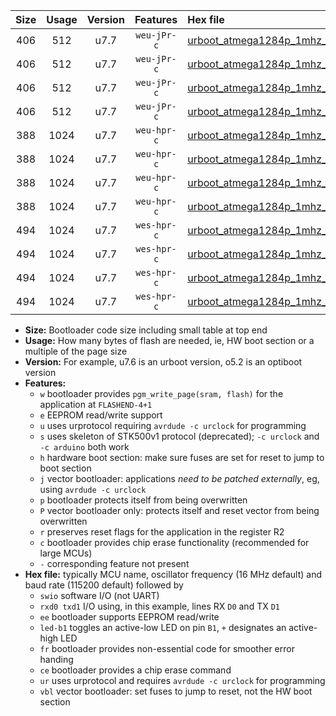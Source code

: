 |Size|Usage|Version|Features|Hex file|
|:-:|:-:|:-:|:-:|:--|
|406|512|u7.7|`weu-jPr-c`|[urboot_atmega1284p_1mhz_19200bps_swio_rxd0_txd1_ee_led+b0_fr_ce_ur_vbl.hex](https://raw.githubusercontent.com/stefanrueger/urboot.hex/main/cores/mightycore/atmega1284p/fcpu_1mhz/19200_bps/urboot_atmega1284p_1mhz_19200bps_swio_rxd0_txd1_ee_led+b0_fr_ce_ur_vbl.hex)|
|406|512|u7.7|`weu-jPr-c`|[urboot_atmega1284p_1mhz_19200bps_swio_rxd0_txd1_ee_led+b7_fr_ce_ur_vbl.hex](https://raw.githubusercontent.com/stefanrueger/urboot.hex/main/cores/mightycore/atmega1284p/fcpu_1mhz/19200_bps/urboot_atmega1284p_1mhz_19200bps_swio_rxd0_txd1_ee_led+b7_fr_ce_ur_vbl.hex)|
|406|512|u7.7|`weu-jPr-c`|[urboot_atmega1284p_1mhz_19200bps_swio_rxd2_txd3_ee_led+b0_fr_ce_ur_vbl.hex](https://raw.githubusercontent.com/stefanrueger/urboot.hex/main/cores/mightycore/atmega1284p/fcpu_1mhz/19200_bps/urboot_atmega1284p_1mhz_19200bps_swio_rxd2_txd3_ee_led+b0_fr_ce_ur_vbl.hex)|
|406|512|u7.7|`weu-jPr-c`|[urboot_atmega1284p_1mhz_19200bps_swio_rxd2_txd3_ee_led+b7_fr_ce_ur_vbl.hex](https://raw.githubusercontent.com/stefanrueger/urboot.hex/main/cores/mightycore/atmega1284p/fcpu_1mhz/19200_bps/urboot_atmega1284p_1mhz_19200bps_swio_rxd2_txd3_ee_led+b7_fr_ce_ur_vbl.hex)|
|388|1024|u7.7|`weu-hpr-c`|[urboot_atmega1284p_1mhz_19200bps_swio_rxd0_txd1_ee_led+b0_fr_ce_ur.hex](https://raw.githubusercontent.com/stefanrueger/urboot.hex/main/cores/mightycore/atmega1284p/fcpu_1mhz/19200_bps/urboot_atmega1284p_1mhz_19200bps_swio_rxd0_txd1_ee_led+b0_fr_ce_ur.hex)|
|388|1024|u7.7|`weu-hpr-c`|[urboot_atmega1284p_1mhz_19200bps_swio_rxd0_txd1_ee_led+b7_fr_ce_ur.hex](https://raw.githubusercontent.com/stefanrueger/urboot.hex/main/cores/mightycore/atmega1284p/fcpu_1mhz/19200_bps/urboot_atmega1284p_1mhz_19200bps_swio_rxd0_txd1_ee_led+b7_fr_ce_ur.hex)|
|388|1024|u7.7|`weu-hpr-c`|[urboot_atmega1284p_1mhz_19200bps_swio_rxd2_txd3_ee_led+b0_fr_ce_ur.hex](https://raw.githubusercontent.com/stefanrueger/urboot.hex/main/cores/mightycore/atmega1284p/fcpu_1mhz/19200_bps/urboot_atmega1284p_1mhz_19200bps_swio_rxd2_txd3_ee_led+b0_fr_ce_ur.hex)|
|388|1024|u7.7|`weu-hpr-c`|[urboot_atmega1284p_1mhz_19200bps_swio_rxd2_txd3_ee_led+b7_fr_ce_ur.hex](https://raw.githubusercontent.com/stefanrueger/urboot.hex/main/cores/mightycore/atmega1284p/fcpu_1mhz/19200_bps/urboot_atmega1284p_1mhz_19200bps_swio_rxd2_txd3_ee_led+b7_fr_ce_ur.hex)|
|494|1024|u7.7|`wes-hpr-c`|[urboot_atmega1284p_1mhz_19200bps_swio_rxd0_txd1_ee_led+b0_fr_ce.hex](https://raw.githubusercontent.com/stefanrueger/urboot.hex/main/cores/mightycore/atmega1284p/fcpu_1mhz/19200_bps/urboot_atmega1284p_1mhz_19200bps_swio_rxd0_txd1_ee_led+b0_fr_ce.hex)|
|494|1024|u7.7|`wes-hpr-c`|[urboot_atmega1284p_1mhz_19200bps_swio_rxd0_txd1_ee_led+b7_fr_ce.hex](https://raw.githubusercontent.com/stefanrueger/urboot.hex/main/cores/mightycore/atmega1284p/fcpu_1mhz/19200_bps/urboot_atmega1284p_1mhz_19200bps_swio_rxd0_txd1_ee_led+b7_fr_ce.hex)|
|494|1024|u7.7|`wes-hpr-c`|[urboot_atmega1284p_1mhz_19200bps_swio_rxd2_txd3_ee_led+b0_fr_ce.hex](https://raw.githubusercontent.com/stefanrueger/urboot.hex/main/cores/mightycore/atmega1284p/fcpu_1mhz/19200_bps/urboot_atmega1284p_1mhz_19200bps_swio_rxd2_txd3_ee_led+b0_fr_ce.hex)|
|494|1024|u7.7|`wes-hpr-c`|[urboot_atmega1284p_1mhz_19200bps_swio_rxd2_txd3_ee_led+b7_fr_ce.hex](https://raw.githubusercontent.com/stefanrueger/urboot.hex/main/cores/mightycore/atmega1284p/fcpu_1mhz/19200_bps/urboot_atmega1284p_1mhz_19200bps_swio_rxd2_txd3_ee_led+b7_fr_ce.hex)|

- **Size:** Bootloader code size including small table at top end
- **Usage:** How many bytes of flash are needed, ie, HW boot section or a multiple of the page size
- **Version:** For example, u7.6 is an urboot version, o5.2 is an optiboot version
- **Features:**
  + `w` bootloader provides `pgm_write_page(sram, flash)` for the application at `FLASHEND-4+1`
  + `e` EEPROM read/write support
  + `u` uses urprotocol requiring `avrdude -c urclock` for programming
  + `s` uses skeleton of STK500v1 protocol (deprecated); `-c urclock` and `-c arduino` both work
  + `h` hardware boot section: make sure fuses are set for reset to jump to boot section
  + `j` vector bootloader: applications *need to be patched externally*, eg, using `avrdude -c urclock`
  + `p` bootloader protects itself from being overwritten
  + `P` vector bootloader only: protects itself and reset vector from being overwritten
  + `r` preserves reset flags for the application in the register R2
  + `c` bootloader provides chip erase functionality (recommended for large MCUs)
  + `-` corresponding feature not present
- **Hex file:** typically MCU name, oscillator frequency (16 MHz default) and baud rate (115200 default) followed by
  + `swio` software I/O (not UART)
  + `rxd0 txd1` I/O using, in this example, lines RX `D0` and TX `D1`
  + `ee` bootloader supports EEPROM read/write
  + `led-b1` toggles an active-low LED on pin `B1`, `+` designates an active-high LED
  + `fr` bootloader provides non-essential code for smoother error handing
  + `ce` bootloader provides a chip erase command
  + `ur` uses urprotocol and requires `avrdude -c urclock` for programming
  + `vbl` vector bootloader: set fuses to jump to reset, not the HW boot section
